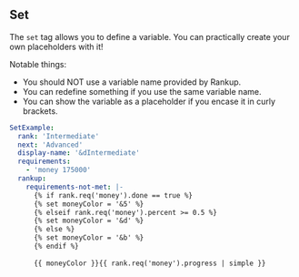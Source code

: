 ## Set

The `set` tag allows you to define a variable. You can practically create your own placeholders with it!

Notable things:
- You should NOT use a variable name provided by Rankup.
- You can redefine something if you use the same variable name.
- You can show the variable as a placeholder if you encase it in curly brackets.

```yml
SetExample:
  rank: 'Intermediate'
  next: 'Advanced'
  display-name: '&dIntermediate'
  requirements:
    - 'money 175000'
  rankup:
    requirements-not-met: |-
      {% if rank.req('money').done == true %}
      {% set moneyColor = '&5' %}
      {% elseif rank.req('money').percent >= 0.5 %}
      {% set moneyColor = '&d' %}
      {% else %}
      {% set moneyColor = '&b' %}
      {% endif %}
      
      {{ moneyColor }}{{ rank.req('money').progress | simple }}
```
